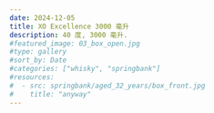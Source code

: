 ```yaml
---
date: 2024-12-05
title: XO Excellence 3000 毫升
description: 40 度, 3000 毫升.
#featured_image: 03_box_open.jpg
#type: gallery
#sort_by: Date
#categories: ["whisky", "springbank"]
#resources:
#  - src: springbank/aged_32_years/box_front.jpg
#    title: "anyway"
---
```


